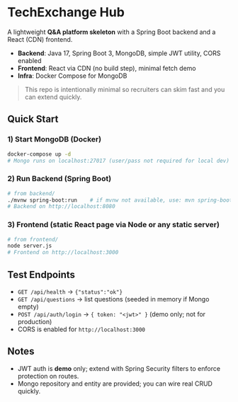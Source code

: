 
# TechExchange Hub

A lightweight **Q&A platform skeleton** with a Spring Boot backend and a React (CDN) frontend.
- **Backend**: Java 17, Spring Boot 3, MongoDB, simple JWT utility, CORS enabled
- **Frontend**: React via CDN (no build step), minimal fetch demo
- **Infra**: Docker Compose for MongoDB

> This repo is intentionally minimal so recruiters can skim fast and you can extend quickly.

## Quick Start

### 1) Start MongoDB (Docker)
```bash
docker-compose up -d
# Mongo runs on localhost:27017 (user/pass not required for local dev)
```

### 2) Run Backend (Spring Boot)
```bash
# from backend/
./mvnw spring-boot:run    # if mvnw not available, use: mvn spring-boot:run
# Backend on http://localhost:8080
```

### 3) Frontend (static React page via Node or any static server)
```bash
# from frontend/
node server.js
# Frontend on http://localhost:3000
```

## Test Endpoints
- `GET /api/health` → `{"status":"ok"}`
- `GET /api/questions` → list questions (seeded in memory if Mongo empty)
- `POST /api/auth/login` → `{ token: "<jwt>" }` (demo only; not for production)
- CORS is enabled for `http://localhost:3000`

## Notes
- JWT auth is **demo** only; extend with Spring Security filters to enforce protection on routes.
- Mongo repository and entity are provided; you can wire real CRUD quickly.
